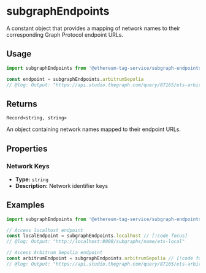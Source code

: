 # subgraphEndpoints

A constant object that provides a mapping of network names to their corresponding Graph Protocol endpoint URLs.

## Usage

```ts twoslash
import subgraphEndpoints from '@ethereum-tag-service/subgraph-endpoints'

const endpoint = subgraphEndpoints.arbitrumSepolia
// @log: Output: "https://api.studio.thegraph.com/query/87165/ets-arbitrum-sepolia/version/latest"
```

## Returns

`Record<string, string>`

An object containing network names mapped to their endpoint URLs.

## Properties

### Network Keys

- **Type:** `string`
- **Description:** Network identifier keys

## Examples

```ts twoslash
import subgraphEndpoints from '@ethereum-tag-service/subgraph-endpoints'

// Access localhost endpoint
const localEndpoint = subgraphEndpoints.localhost // [!code focus]
// @log: Output: "http://localhost:8000/subgraphs/name/ets-local"

// Access Arbitrum Sepolia endpoint
const arbitrumEndpoint = subgraphEndpoints.arbitrumSepolia // [!code focus]
// @log: Output: "https://api.studio.thegraph.com/query/87165/ets-arbitrum-sepolia/version/latest"

```
